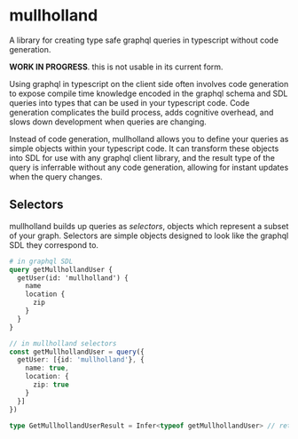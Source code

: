 # mullholland
A library for creating type safe graphql queries in typescript without code generation.

**WORK IN PROGRESS**. this is not usable in its current form.

Using graphql in typescript on the client side often involves code generation to expose compile time knowledge encoded in the graphql schema and SDL queries into types that can be used in your typescript code.
Code generation complicates the build process, adds cognitive overhead, and slows down development when queries are changing.

Instead of code generation, mullholland allows you to define your queries as simple objects within your typescript code. 
It can transform these objects into SDL for use with any graphql client library, and the result type of the query is inferrable without any code generation, allowing for instant updates when the query changes.

## Selectors
mullholland builds up queries as *selectors*, objects which represent a subset of your graph. Selectors are simple objects designed to look like the graphql SDL they correspond to.

```graphql
# in graphql SDL
query getMullhollandUser {
  getUser(id: 'mullholland') {
    name
    location {
      zip
    }
  }
}
```
```typescript
// in mullholland selectors
const getMullhollandUser = query({
  getUser: [{id: 'mullholland'}, {
    name: true,
    location: {
      zip: true
    }
  }]
})

type GetMullhollandUserResult = Infer<typeof getMullhollandUser> // return types without code generation!
```
